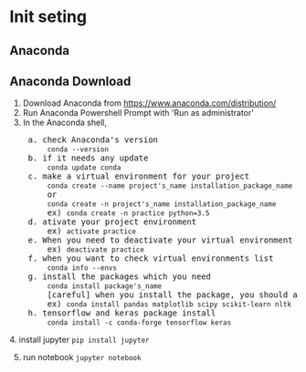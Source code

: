 Init seting
=============

Anaconda
-------------

## Anaconda Download
1. Download Anaconda from https://www.anaconda.com/distribution/
2. Run Anaconda Powershell Prompt with 'Run as administrator'
3. In the Anaconda shell,  
   <pre> a. check Anaconda's version  
        <code>conda --version</code>
    b. if it needs any update
        <code>conda update conda</code>
    c. make a virtual environment for your project
        <code>conda create --name project's_name installation_package_name</code>
        or
        <code>conda create -n project's_name installation_package_name</code>
        ex) <code>conda create -n practice python=3.5</code>
    d. ativate your project environment
        ex) <code>activate practice</code>
    e. When you need to deactivate your virtual environment 
        ex) <code>deactivate practice</code>
    f. when you want to check virtual environments list
        <code>conda info --envs</code>
    g. install the packages which you need
        <code>conda install package's_name</code>
        [careful] when you install the package, you should activate the virtual environment.
        ex) <code>conda install pandas matplotlib scipy scikit-learn nltk</code>
    h. tensorflow and keras package install
        <code>conda install -c conda-forge tensorflow keras</code>
</pre>
4. install jupyter
   <code>pip install jupyter</code>

5. run notebook
    <code>jupyter notebook</code>
